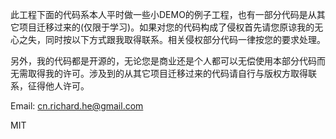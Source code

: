 此工程下面的代码系本人平时做一些小DEMO的例子工程，也有一部分代码是从其它项目迁移过来的(仅限于学习)。如果对您的代码构成了侵权首先请您原谅我的无心之失，同时按以下方式跟我取得联系。相关侵权部分代码一律按您的要求处理。

另外，我的代码都是开源的，无论您是商业还是个人都可以无偿使用本部分代码而无需取得我的许可。涉及到的从其它项目迁移过来的代码请自行与版权方取得联系，征得他人许可。

Email: cn.richard.he@gmail.com

MIT
